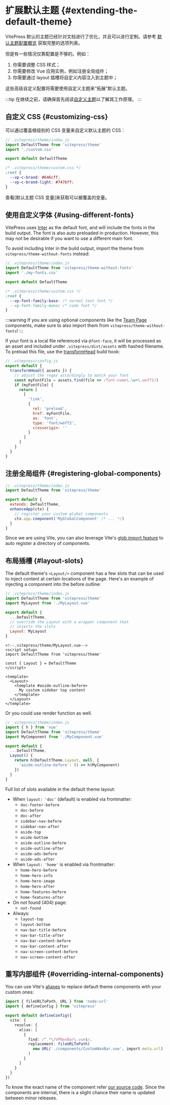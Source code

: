 # 扩展默认主题 {#extending-the-default-theme}

VitePress 默认的主题已经针对文档进行了优化，并且可以进行定制。请参考 [默认主题配置概览](../reference/default-theme-config) 获取完整的选项列表。

但是有一些情况仅靠配置是不够的。例如：

1. 你需要调整 CSS 样式；
2. 你需要修改 Vue 应用实例，例如注册全局组件；
3. 你需要通过 layout 插槽将自定义内容注入到主题中；

这些高级自定义配置将需要使用自定义主题来“拓展”默认主题。

:::tip
在继续之前，请确保首先阅读[自定义主题](./custom-theme)以了解其工作原理。
:::

## 自定义 CSS {#customizing-css}

可以通过覆盖根级别的 CSS 变量来自定义默认主题的 CSS：

```js
// .vitepress/theme/index.js
import DefaultTheme from 'vitepress/theme'
import './custom.css'

export default DefaultTheme
```

```css
/* .vitepress/theme/custom.css */
:root {
  --vp-c-brand: #646cff;
  --vp-c-brand-light: #747bff;
}
```

查看[默认主题 CSS 变量]来获取可以被覆盖的变量。

## 使用自定义字体 {#using-different-fonts}

VitePress uses [Inter](https://rsms.me/inter/) as the default font, and will include the fonts in the build output. The font is also auto preloaded in production. However, this may not be desirable if you want to use a different main font.

To avoid including Inter in the build output, import the theme from `vitepress/theme-without-fonts` instead:

```js
// .vitepress/theme/index.js
import DefaultTheme from 'vitepress/theme-without-fonts'
import './my-fonts.css'

export default DefaultTheme
```

```css
/* .vitepress/theme/custom.css */
:root {
  --vp-font-family-base: /* normal text font */
  --vp-font-family-mono: /* code font */
}
```

:::warning
If you are using optional components like the [Team Page](/reference/default-theme-team-page) components, make sure to also import them from `vitepress/theme-without-fonts`!
:::

If your font is a local file referenced via `@font-face`, it will be processed as an asset and included under `.vitepress/dist/assets` with hashed filename. To preload this file, use the [transformHead](/reference/site-config#transformhead) build hook:

```js
// .vitepress/config.js
export default {
  transformHead({ assets }) {
    // adjust the regex accordingly to match your font
    const myFontFile = assets.find(file => /font-name\.\w+\.woff2/)
    if (myFontFile) {
      return [
        [
          'link',
          {
            rel: 'preload',
            href: myFontFile,
            as: 'font',
            type: 'font/woff2',
            crossorigin: ''
          }
        ]
      ]
    }
  }
}
```

## 注册全局组件 {#registering-global-components}

```js
// .vitepress/theme/index.js
import DefaultTheme from 'vitepress/theme'

export default {
  extends: DefaultTheme,
  enhanceApp(ctx) {
    // register your custom global components
    ctx.app.component('MyGlobalComponent' /* ... */)
  }
}
```

Since we are using Vite, you can also leverage Vite's [glob import feature](https://vitejs.dev/guide/features.html#glob-import) to auto register a directory of components.

## 布局插槽 {#layout-slots}

The default theme's `<Layout/>` component has a few slots that can be used to inject content at certain locations of the page. Here's an example of injecting a component into the before outline:

```js
// .vitepress/theme/index.js
import DefaultTheme from 'vitepress/theme'
import MyLayout from './MyLayout.vue'

export default {
  ...DefaultTheme,
  // override the Layout with a wrapper component that
  // injects the slots
  Layout: MyLayout
}
```

```vue
<!--.vitepress/theme/MyLayout.vue-->
<script setup>
import DefaultTheme from 'vitepress/theme'

const { Layout } = DefaultTheme
</script>

<template>
  <Layout>
    <template #aside-outline-before>
      My custom sidebar top content
    </template>
  </Layout>
</template>
```

Or you could use render function as well.

```js
// .vitepress/theme/index.js
import { h } from 'vue'
import DefaultTheme from 'vitepress/theme'
import MyComponent from './MyComponent.vue'

export default {
  ...DefaultTheme,
  Layout() {
    return h(DefaultTheme.Layout, null, {
      'aside-outline-before': () => h(MyComponent)
    })
  }
}
```

Full list of slots available in the default theme layout:

- When `layout: 'doc'` (default) is enabled via frontmatter:
  - `doc-footer-before`
  - `doc-before`
  - `doc-after`
  - `sidebar-nav-before`
  - `sidebar-nav-after`
  - `aside-top`
  - `aside-bottom`
  - `aside-outline-before`
  - `aside-outline-after`
  - `aside-ads-before`
  - `aside-ads-after`
- When `layout: 'home'` is enabled via frontmatter:
  - `home-hero-before`
  - `home-hero-info`
  - `home-hero-image`
  - `home-hero-after`
  - `home-features-before`
  - `home-features-after`
- On not found (404) page:
  - `not-found`
- Always:
  - `layout-top`
  - `layout-bottom`
  - `nav-bar-title-before`
  - `nav-bar-title-after`
  - `nav-bar-content-before`
  - `nav-bar-content-after`
  - `nav-screen-content-before`
  - `nav-screen-content-after`

## 重写内部组件 {#overriding-internal-components}

You can use Vite's [aliases](https://vitejs.dev/config/shared-options.html#resolve-alias) to replace default theme components with your custom ones:

```ts
import { fileURLToPath, URL } from 'node:url'
import { defineConfig } from 'vitepress'

export default defineConfig({
  vite: {
    resolve: {
      alias: [
        {
          find: /^.*\/VPNavBar\.vue$/,
          replacement: fileURLToPath(
            new URL('./components/CustomNavBar.vue', import.meta.url)
          )
        }
      ]
    }
  }
})
```

To know the exact name of the component refer [our source code](https://github.com/vuejs/vitepress/tree/main/src/client/theme-default/components). Since the components are internal, there is a slight chance their name is updated between minor releases.
